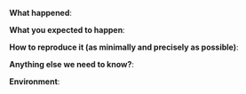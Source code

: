 **What happened**:

**What you expected to happen**:

**How to reproduce it (as minimally and precisely as possible)**:

**Anything else we need to know?**:

**Environment**:


